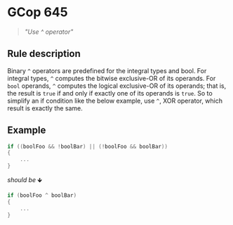 ﻿# GCop 645

> *"Use ^ operator"*

## Rule description

Binary `^` operators are predefined for the integral types and bool. For integral types, `^` computes the bitwise exclusive-OR of its operands. For `bool` operands, `^` computes the logical exclusive-OR of its operands; that is, the result is `true` if and only if exactly one of its operands is `true`. So to simplify an if condition like the below example, use `^`, XOR operator, which result is exactly the same.

## Example

```csharp
if ((boolFoo && !boolBar) || (!boolFoo && boolBar))
{
    ...
}
```

*should be* 🡻

```csharp
if (boolFoo ^ boolBar)
{
    ...
}
```
